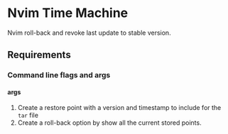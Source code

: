 # Nvim Time Machine
Nvim roll-back and revoke last update to stable version.

## Requirements
### Command line flags and args
#### args
1. Create a restore point with a version and timestamp to include for the `tar` file
2. Create a roll-back option by show all the current stored points.



